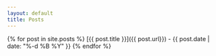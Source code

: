 ```yaml
---
layout: default
title: Posts
---
```


{% for post in site.posts %}
[{{ post.title }}]({{ post.url}}) - 
{{ post.date | date: "%-d %B %Y" }}
{% endfor %}
